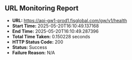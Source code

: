 ## URL Monitoring Report

- **URL:** https://api-gw1-prod1.fisglobal.com/gw/v1/health
- **Start Time:** 2025-05-20T16:10:49.137168
- **End Time:** 2025-05-20T16:10:49.287396
- **Total Time Taken:** 0.150228 seconds
- **HTTP Status Code:** 200
- **Status:** Success
- **Failure Reason:** N/A
